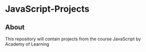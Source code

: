 # JavaScript-Projects

## About
This repository will contain projects from the course JavaScript by Academy of Learning